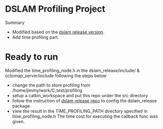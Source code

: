 # DSLAM Profiling Project
Summary
- Modified based on the [dslam release version](https://github.com/efc-robot/dslam_release).
- Add time profiling part
# Ready to run
Modified the time_profiling_node.h in the dslam_release/include/ & octomap_server/include following the steps below
- change the path to store profiling from /home/jimmy/work/C_test/profiling
- setup a catkin_workspace and put this repo under the src directory
- follow the instruction of [dslam release repo](https://github.com/efc-robot/dslam_release) to config the dslam_release package.
- view the result in the TIME_PROFILING_PATH directory specified in time_profiling_node.h The time cost for executing the callback func was given.
